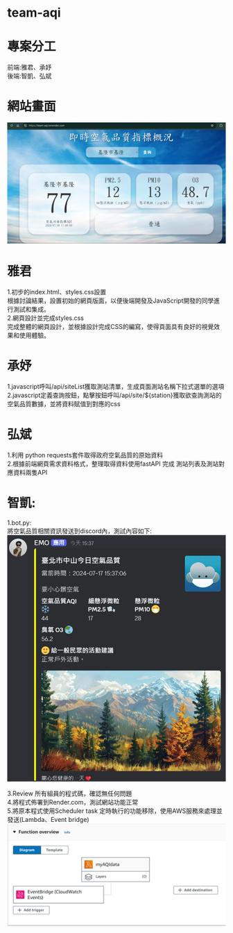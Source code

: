 # team-aqi

# 專案分工
前端:雅君、承妤  
後端:智凱、弘斌

# 網站畫面
![alt text](image-2.png)  

# 雅君
1.初步的index.html、styles.css設置  
根據討論結果，設置初始的網頁版面，以便後端開發及JavaScript開發的同學進行測試和集成。  
2.網頁設計並完成styles.css  
完成整體的網頁設計，並根據設計完成CSS的編寫，使得頁面具有良好的視覺效果和使用體驗。  

# 承妤
1.javascript呼叫/api/siteList獲取測站清單，生成頁面測站名稱下拉式選單的選項  
2.javascript定義查詢按鈕，點擊按鈕呼叫/api/site/${station}獲取欲查詢測站的空氣品質數據，並將資料賦值到對應的css  

# 弘斌
1.利用 python requests套件取得政府空氣品質的原始資料  
2.根據前端網頁需求資料格式，整理取得資料使用fastAPI 完成 測站列表及測站對應資料兩隻API  

# 智凱:
1.bot.py:  
將空氣品質相關資訊發送到discord內，測試內容如下:  
![alt text](image.png)  
<!-- 2.使用model模組化bot.py, 在app.py的主程式中建立Scheduler task 定時執行 -->  
3.Review 所有組員的程式碼，確認無任何問題  
4.將程式佈署到Render.com，測試網站功能正常  
5.將原本程式使用Scheduler task 定時執行的功能移除，使用AWS服務來處理並發送(Lambda、Event bridge)  
![alt text](image-1.png)  